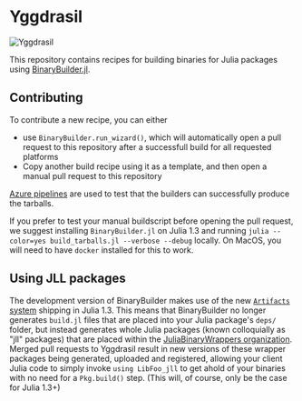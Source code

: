 # Yggdrasil

![Yggdrasil](https://upload.wikimedia.org/wikipedia/commons/thumb/b/b9/Yggdrasil.jpg/430px-Yggdrasil.jpg)

This repository contains recipes for building binaries for Julia packages using [BinaryBuilder.jl](https://github.com/JuliaPackaging/BinaryBuilder.jl).

## Contributing

To contribute a new recipe, you can either

* use `BinaryBuilder.run_wizard()`, which will automatically open a pull request to this repository after a successfull build for all requested platforms
* Copy another build recipe using it as a template, and then open a manual pull request to this repository

[Azure pipelines](https://dev.azure.com/JuliaPackaging/Yggdrasil/_build?view=runs) are used to test that the builders can successfully produce the tarballs.

If you prefer to test your manual buildscript before opening the pull request, we suggest installing `BinaryBuilder.jl` on Julia 1.3 and running `julia --color=yes build_tarballs.jl --verbose --debug` locally.  On MacOS, you will need to have `docker` installed for this to work.

## Using JLL packages

The development version of BinaryBuilder makes use of the new [`Artifacts` system](https://julialang.github.io/Pkg.jl/dev/artifacts/) shipping in Julia 1.3.  This means that BinaryBuilder no longer generates `build.jl` files that are placed into your Julia package's `deps/` folder, but instead generates whole Julia packages (known colloquially as "jll" packages) that are placed within the [JuliaBinaryWrappers organization](https://github.com/JuliaBinaryWrappers/).  Merged pull requests to Yggdrasil result in new versions of these wrapper packages being generated, uploaded and registered, allowing your client Julia code to simply invoke `using LibFoo_jll` to get ahold of your binaries with no need for a `Pkg.build()` step.  (This will, of course, only be the case for Julia 1.3+)
